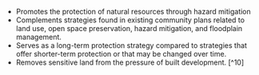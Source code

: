 - Promotes the protection of natural resources through hazard mitigation
- Complements strategies found in existing community plans related to land use, open space preservation, hazard mitigation, and floodplain management. 
- Serves as a long-term protection strategy compared to strategies that offer shorter-term protection or that may be changed over time.
- Removes sensitive land from the pressure of built development. [^10]

